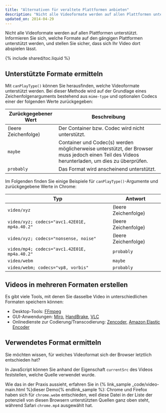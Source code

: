 ```yaml
---
title: "Alternativen für veraltete Plattformen anbieten"
description: "Nicht alle Videoformate werden auf allen Plattformen unterstützt. Informieren Sie sich, welche Formate auf den gängigen Plattformen unterstützt werden, und stellen Sie sicher, dass sich Ihr Video dort abspielen lässt."
updated_on: 2014-04-29
---
```


<p class="intro">
  Nicht alle Videoformate werden auf allen Plattformen unterstützt. Informieren Sie sich, welche Formate auf den gängigen Plattformen unterstützt werden, und stellen Sie sicher, dass sich Ihr Video dort abspielen lässt.
</p>

{% include shared/toc.liquid %}


## Unterstützte Formate ermitteln

Mit `canPlayType()` können Sie herausfinden, welche Videoformate unterstützt werden. Bei dieser Methode wird auf der Grundlage eines Zeichenfolgenarguments bestehend aus `mime-type` und optionalen Codecs einer der folgenden Werte zurückgegeben:

<table class="mdl-data-table mdl-js-data-table">
  <thead>
    <tr>
      <th>Zurückgegebener Wert</th>
      <th>Beschreibung</th>
    </tr>
  </thead>
  <tbody>
    <tr>
      <td data-th="Zurückgegebener Wert">(leere Zeichenfolge)</td>
      <td data-th="Beschreibung">Der Container bzw. Codec wird nicht unterstützt.</td>
    </tr>
    <tr>
      <td data-th="Zurückgegebener Wert"><code>maybe</code></td>
      <td data-th="Beschreibung">
        Container und Codec(s) werden möglicherweise unterstützt, der Browser
        muss jedoch einen Teil des Videos herunterladen, um dies zu überprüfen.
      </td>
    </tr>
    <tr>
      <td data-th="Zurückgegebener Wert"><code>probably</code></td>
      <td data-th="Beschreibung">Das Format wird anscheinend unterstützt.
      </td>
    </tr>
  </tbody>
</table>

Im Folgenden finden Sie einige Beispiele für `canPlayType()`-Argumente und zurückgegebene Werte in Chrome:


<table class="mdl-data-table mdl-js-data-table">
  <thead>
    <tr>
      <th>Typ</th>
      <th>Antwort</th>
    </tr>
  </thead>
  <tbody>
    <tr>
      <td data-th="Typ"><code>video/xyz</code></td>
      <td data-th="Antwort">(leere Zeichenfolge)</td>
    </tr>
    <tr>
      <td data-th="Typ"><code>video/xyz; codecs="avc1.42E01E, mp4a.40.2"</code></td>
      <td data-th="Antwort">(leere Zeichenfolge)</td>
    </tr>
    <tr>
      <td data-th="Typ"><code>video/xyz; codecs="nonsense, noise"</code></td>
      <td data-th="Antwort">(leere Zeichenfolge)</td>
    </tr>
    <tr>
      <td data-th="Typ"><code>video/mp4; codecs="avc1.42E01E, mp4a.40.2"</code></td>
      <td data-th="Antwort"><code>probably</code></td>
    </tr>
    <tr>
      <td data-th="Typ"><code>video/webm</code></td>
      <td data-th="Antwort"><code>maybe</code></td>
    </tr>
    <tr>
      <td data-th="Typ"><code>video/webm; codecs="vp8, vorbis"</code></td>
      <td data-th="Antwort"><code>probably</code></td>
    </tr>
  </tbody>
</table>


## Videos in mehreren Formaten erstellen

Es gibt viele Tools, mit denen Sie dasselbe Video in unterschiedlichen Formaten speichern können:

* Desktop-Tools: [FFmpeg](//ffmpeg.org/)
* GUI-Anwendungen: [Miro](//www.mirovideoconverter.com/), [HandBrake](//handbrake.fr/), [VLC](//www.videolan.org/)
* Onlinedienste zur Codierung/Transcodierung: [Zencoder](//en.wikipedia.org/wiki/Zencoder), [Amazon Elastic Encoder](//aws.amazon.com/elastictranscoder)

## Verwendetes Format ermitteln

Sie möchten wissen, für welches Videoformat sich der Browser letztlich entschieden hat?

In JavaScript können Sie anhand der Eigenschaft `currentSrc` des Videos feststellen, welche Quelle verwendet wurde.

Wie das in der Praxis aussieht, erfahren Sie in {% link_sample _code/video-main.html %}dieser Demo{% endlink_sample %}: Chrome und Firefox haben sich für `chrome.webm` entschieden, weil diese Datei in der Liste der potenziell von diesen Browsern unterstützten Quellen ganz oben steht, während Safari `chrome.mp4` ausgewählt hat.



